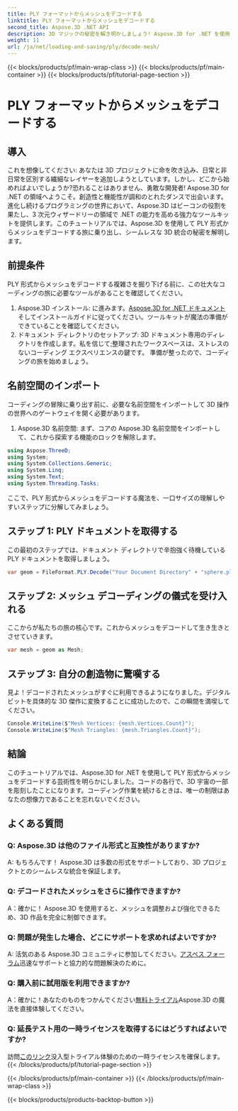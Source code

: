 ```yaml
---
title: PLY フォーマットからメッシュをデコードする
linktitle: PLY フォーマットからメッシュをデコードする
second_title: Aspose.3D .NET API
description: 3D マジックの秘密を解き明かしましょう! Aspose.3D for .NET を使用すると、PLY 形式からメッシュを簡単にデコードできます。プロジェクトを新たな次元に引き上げます。
weight: 11
url: /ja/net/loading-and-saving/ply/decode-mesh/
---
```


{{< blocks/products/pf/main-wrap-class >}}
{{< blocks/products/pf/main-container >}}
{{< blocks/products/pf/tutorial-page-section >}}

# PLY フォーマットからメッシュをデコードする

## 導入
これを想像してください: あなたは 3D プロジェクトに命を吹き込み、日常と非日常を区別する繊細なレイヤーを追加しようとしています。しかし、どこから始めればよいでしょうか?恐れることはありません、勇敢な開発者! Aspose.3D for .NET の領域へようこそ。創造性と機能性が調和のとれたダンスで出会います。
進化し続けるプログラミングの世界において、Aspose.3D はビーコンの役割を果たし、3 次元ウィザードリーの領域で .NET の能力を高める強力なツールキットを提供します。このチュートリアルでは、Aspose.3D を使用して PLY 形式からメッシュをデコードする旅に乗り出し、シームレスな 3D 統合の秘密を解明します。
## 前提条件
PLY 形式からメッシュをデコードする複雑さを掘り下げる前に、この壮大なコーディングの旅に必要なツールがあることを確認してください。
1.  Aspose.3D インストール: に進みます。[Aspose.3D for .NET ドキュメント](https://reference.aspose.com/3d/net/)そしてインストールガイドに従ってください。ツールキットが魔法の準備ができていることを確認してください。
2. ドキュメント ディレクトリのセットアップ: 3D ドキュメント専用のディレクトリを作成します。私を信じて;整理されたワークスペースは、ストレスのないコーディング エクスペリエンスの鍵です。
準備が整ったので、コーディングの旅を始めましょう。
## 名前空間のインポート
コーディングの冒険に乗り出す前に、必要な名前空間をインポートして 3D 操作の世界へのゲートウェイを開く必要があります。
1. Aspose.3D 名前空間: まず、コアの Aspose.3D 名前空間をインポートして、これから探索する機能のロックを解除します。
```csharp
using Aspose.ThreeD;
using System;
using System.Collections.Generic;
using System.Linq;
using System.Text;
using System.Threading.Tasks;
```
ここで、PLY 形式からメッシュをデコードする魔法を、一口サイズの理解しやすいステップに分解してみましょう。
## ステップ 1: PLY ドキュメントを取得する
この最初のステップでは、ドキュメント ディレクトリで辛抱強く待機している PLY ドキュメントを取得しましょう。
```csharp
var geom = FileFormat.PLY.Decode("Your Document Directory" + "sphere.ply");
```
## ステップ 2: メッシュ デコーディングの儀式を受け入れる
ここからが私たちの旅の核心です。これからメッシュをデコードして生き生きとさせていきます。
```csharp
var mesh = geom as Mesh;
```
## ステップ 3: 自分の創造物に驚嘆する
見よ！デコードされたメッシュがすぐに利用できるようになりました。デジタルビットを具体的な 3D 傑作に変換することに成功したので、この瞬間を満喫してください。
```csharp
Console.WriteLine($"Mesh Vertices: {mesh.Vertices.Count}");
Console.WriteLine($"Mesh Triangles: {mesh.Triangles.Count}");
```
## 結論
このチュートリアルでは、Aspose.3D for .NET を使用して PLY 形式からメッシュをデコードする芸術性を明らかにしました。コードの各行で、3D 宇宙の一部を彫刻したことになります。コーディング作業を続けるときは、唯一の制限はあなたの想像力であることを忘れないでください。

## よくある質問
### Q: Aspose.3D は他のファイル形式と互換性がありますか?
A: もちろんです！ Aspose.3D は多数の形式をサポートしており、3D プロジェクトとのシームレスな統合を保証します。
### Q: デコードされたメッシュをさらに操作できますか?
A：確かに！ Aspose.3D を使用すると、メッシュを調整および強化できるため、3D 作品を完全に制御できます。
### Q: 問題が発生した場合、どこにサポートを求めればよいですか?
 A: 活気のある Aspose.3D コミュニティに参加してください。[アスペス フォーラム](https://forum.aspose.com/c/3d/18)迅速なサポートと協力的な問題解決のために。
### Q: 購入前に試用版を利用できますか?
A：確かに！あなたのものをつかんでください[無料トライアル](https://releases.aspose.com/)Aspose.3D の魔法を直接体験してください。
### Q: 延長テスト用の一時ライセンスを取得するにはどうすればよいですか?
訪問[このリンク](https://purchase.aspose.com/temporary-license/)没入型トライアル体験のための一時ライセンスを確保します。
{{< /blocks/products/pf/tutorial-page-section >}}

{{< /blocks/products/pf/main-container >}}
{{< /blocks/products/pf/main-wrap-class >}}

{{< blocks/products/products-backtop-button >}}
